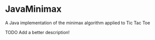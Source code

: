 # JavaMinimax
 A Java implementation of the minimax algorithm applied to Tic Tac Toe

TODO
Add a better description!

